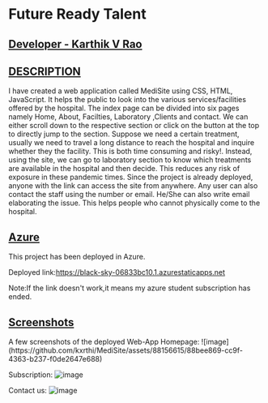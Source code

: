 <h1> Future Ready Talent</h1>


<h2><u>Developer - Karthik V Rao</u></h2>

<h2><u>DESCRIPTION</u></h2>

I have created a web application called MediSite using CSS, HTML, JavaScript.
It helps the public to look into the various services/facilities offered by the hospital. 
The index page can be divided into six pages namely Home, About, Facilties, Laboratory ,Clients and contact.
We can either scroll down to the respective section or click on the button at the top to directly jump to the section. 
Suppose we need a certain treatment, usually we need to travel a long distance to reach the hospital and inquire whether they the facility. 
This is both time consuming and risky!. 
Instead, using the site, we can go to laboratory section to know which treatments are available in the hospital and then decide. 
This reduces any risk of exposure in these pandemic times. Since the project is already deployed, anyone with the link can access the site from anywhere.
Any user can also contact the staff using the number or email. 
He/She can also write email elaborating the issue.
This helps people who cannot physically come to the hospital.


<h2><u>Azure</u></h2>

This project has been deployed in Azure.

Deployed link:https://black-sky-06833bc10.1.azurestaticapps.net

Note:If the link doesn't work,it means my azure student subscription has ended.

<h2><u>Screenshots</u></h2>
A few screenshots of the deployed Web-App
Homepage:
![image](https://github.com/kxrthi/MediSite/assets/88156615/88bee869-cc9f-4363-b237-f0de2647e688)

Subscription:
![image](https://github.com/kxrthi/MediSite/assets/88156615/e09572d0-fa4c-4037-ad3e-254590d27f1e)

Contact us:
![image](https://github.com/kxrthi/MediSite/assets/88156615/4c8049e3-ad71-48cd-bacc-95cea24bf191)



